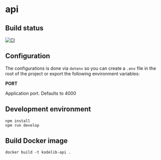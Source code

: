 # api

## Build status

[![CI](https://github.com/kode-lib/api/actions/workflows/CI.yml/badge.svg?branch=master)](https://github.com/kode-lib/api/actions/workflows/CI.yml)


## Configuration

The configurations is done via `dotenv` so you can create a `.env` file in the root of the project or export the following environment variables:

**PORT**

Application port. Defaults to 4000

## Development environment

```
npm install
npm run develop
```

## Build Docker image

```
docker build -t kodelib-api .
```
